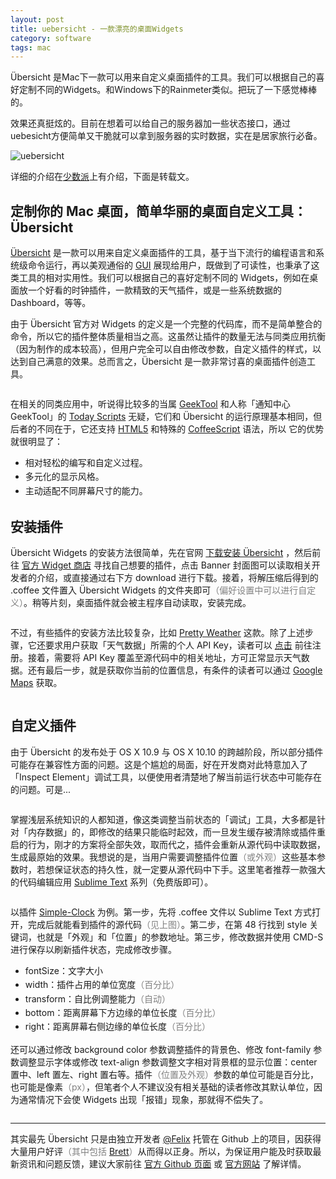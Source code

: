 ```yaml
---
layout: post
title: uebersicht - 一款漂亮的桌面Widgets
category: software
tags: mac
---
```


Übersicht 是Mac下一款可以用来自定义桌面插件的工具。我们可以根据自己的喜好定制不同的Widgets。和Windows下的Rainmeter类似。把玩了一下感觉棒棒的。

效果还真挺炫的。目前在想着可以给自己的服务器加一些状态接口，通过uebesicht方便简单又干脆就可以拿到服务器的实时数据，实在是居家旅行必备。



![uebersicht](http://7vigrt.com1.z0.glb.clouddn.com/desktopScreenShot.png)

详细的介绍在[少数派](http://sspai.com/28020)上有介绍，下面是转载文。

## 定制你的 Mac 桌面，简单华丽的桌面自定义工具：Übersicht

<div class="clearfix typo content">
                            <p><a href="http://tracesof.net/uebersicht/" target="_blank">Übersicht</a>&nbsp;是一款可以用来自定义桌面插件的工具，基于当下流行的编程语言和系统级命令运行，再以美观通俗的 <a href="http://zh.wikipedia.org/zh/%E5%9B%BE%E5%BD%A2%E7%94%A8%E6%88%B7%E7%95%8C%E9%9D%A2" target="_blank">GUI</a>&nbsp;展现给用户，既做到了可读性，也秉承了这类工具的相对实用性。我们可以根据自己的喜好定制不同的 Widgets，例如在桌面放一个好看的时钟插件，一款精致的天气插件，或是一些系统数据的 Dashboard，等等。</p>
<p>由于 Übersicht 官方对 Widgets 的定义是一个完整的代码库，而不是简单整合的命令，所以它的插件整体质量相当之高。这虽然让插件的数量无法与同类应用抗衡（因为制作的成本较高），但用户完全可以自由修改参数，自定义插件的样式，以达到自己满意的效果。总而言之，Übersicht 是一款非常讨喜的桌面插件创造工具。</p>
<p style="text-align: center;"><a class="imagelightbox" href="http://cdn.sspai.com/attachment/thumbnail/2015/01/19/61691b7dfad35013aefc4055ecb73b52_mw_800_wm_1_wmp_3.jpg"><img class="lazy" alt="" src="http://cdn.sspai.com/attachment/thumbnail/2015/01/19/61691b7dfad35013aefc4055ecb73b52_mw_800_wm_1_wmp_3.jpg?q90" data-src="http://cdn.sspai.com/attachment/thumbnail/2015/01/19/61691b7dfad35013aefc4055ecb73b52_mw_800_wm_1_wmp_3.jpg?q90" style="opacity: 1;"></a></p>
<p>在相关的同类应用中，听说得比较多的当属 <a href="http://projects.tynsoe.org/en/geektool/" target="_blank">GeekTool</a>&nbsp;和人称「通知中心 GeekTool」的 <a href="../27662" target="_blank">Today Scripts</a>&nbsp;无疑，它们和 Übersicht 的运行原理基本相同，但后者的不同在于，它还支持 <a href="http://zh.wikipedia.org/zh/HTML5" target="_blank">HTML5</a>&nbsp;和特殊的 <a href="https://github.com/felixhageloh/uebersicht#readme" target="_blank">CoffeeScript</a>&nbsp;语法，所以 它的优势就很明显了：</p>
<ul>
<li><span style="line-height: 1.6;">相对轻松的编写和自定义过程。</span></li>
<li><span style="line-height: 1.6;">多元化的显示风格。</span></li>
<li><span style="line-height: 1.6;">主动适配不同屏幕尺寸的能力。</span></li>
</ul>
<h2>安装插件</h2>
<p>Übersicht Widgets 的安装方法很简单，先在官网&nbsp;<a href="http://tracesof.net/uebersicht/" target="_blank">下载安装 Übersicht</a>&nbsp;，然后前往&nbsp;<a href="http://tracesof.net/uebersicht-widgets/" target="_blank">官方 Widget 商店</a>&nbsp;寻找自己想要的插件，点击 Banner 封面图可以读取相关开发者的介绍，或直接通过右下方 download 进行下载。接着，将解压缩后得到的 .coffee 文件置入 Übersicht Widgets 的文件夹即可<span style="color: #808080;">（偏好设置中可以进行自定义）</span>。稍等片刻，桌面插件就会被主程序自动读取，安装完成。</p>
<p style="text-align: center;"><a class="imagelightbox" href="http://cdn.sspai.com/attachment/thumbnail/2015/01/19/36227647ea22131f99089d62076636ff_mw_800_wm_1_wmp_3.jpg"><img class="lazy" alt="" src="http://cdn.sspai.com/attachment/thumbnail/2015/01/19/36227647ea22131f99089d62076636ff_mw_800_wm_1_wmp_3.jpg?q90" data-src="http://cdn.sspai.com/attachment/thumbnail/2015/01/19/36227647ea22131f99089d62076636ff_mw_800_wm_1_wmp_3.jpg?q90" style="opacity: 1;"></a></p>
<p>不过，有些插件的安装方法比较复杂，比如 <a href="https://github.com/felixhageloh/uebersicht-widgets/tree/master/pretty-weather" target="_blank">Pretty Weather</a>&nbsp;这款。除了上述步骤，它还要求用户获取「天气数据」所需的个人 API Key，读者可以 <a href="https://developer.forecast.io/" target="_blank">点击</a>&nbsp;前往注册。接着，需要将 API Key 覆盖至源代码中的相关地址，方可正常显示天气数据。还有最后一步，就是获取你当前的位置信息，有条件的读者可以通过 <a href="https://www.google.com/maps" target="_blank">Google Maps</a>&nbsp;获取。</p>
<p style="text-align: center;"><a class="imagelightbox" href="http://cdn.sspai.com/attachment/thumbnail/2015/01/19/177cd29bb748af32cfbfb61869ffa6d3_mw_800_wm_1_wmp_3.jpg"><img class="lazy" alt="" src="http://cdn.sspai.com/attachment/thumbnail/2015/01/19/177cd29bb748af32cfbfb61869ffa6d3_mw_800_wm_1_wmp_3.jpg?q90" data-src="http://cdn.sspai.com/attachment/thumbnail/2015/01/19/177cd29bb748af32cfbfb61869ffa6d3_mw_800_wm_1_wmp_3.jpg?q90" style="opacity: 1;"></a></p>
<h2>自定义插件</h2>
<p>由于 Übersicht 的发布处于 OS X 10.9 与 OS X 10.10 的跨越阶段，所以部分插件可能存在兼容性方面的问题。这是个尴尬的局面，好在开发商对此特意加入了「Inspect Element」调试工具，以便使用者清楚地了解当前运行状态中可能存在的问题。可是...</p>
<p style="text-align: center;"><a class="imagelightbox" href="http://cdn.sspai.com/attachment/thumbnail/2015/01/19/91c82cbb7f45b89ffb409a4ad5a98eba_mw_800_wm_1_wmp_3.jpg"><img class="lazy" alt="" src="http://cdn.sspai.com/attachment/thumbnail/2015/01/19/91c82cbb7f45b89ffb409a4ad5a98eba_mw_800_wm_1_wmp_3.jpg?q90" data-src="http://cdn.sspai.com/attachment/thumbnail/2015/01/19/91c82cbb7f45b89ffb409a4ad5a98eba_mw_800_wm_1_wmp_3.jpg?q90" style="opacity: 1;"></a></p>
<p>掌握浅层系统知识的人都知道，像这类调整当前状态的「调试」工具，大多都是针对「内存数据」的，即修改的结果只能临时起效，而一旦发生缓存被清除或插件重启的行为，刚才的方案将全部失效，取而代之，插件会重新从源代码中读取数据，生成最原始的效果。我想说的是，当用户需要调整插件位置<span style="color: #808080;">（或外观）</span>这些基本参数时，若想保证状态的持久性，就一定要从源代码中下手。这里笔者推荐一款强大的代码编辑应用 <a href="http://www.sublimetext.com/" target="_blank">Sublime Text</a>&nbsp;系列（免费版即可）。</p>
<p style="text-align: center;"><a class="imagelightbox" href="http://cdn.sspai.com/attachment/thumbnail/2015/01/19/ea15b8cb6041d001ff284c42fc014d9a_mw_800_wm_1_wmp_3.jpg"><img class="lazy" alt="" src="http://cdn.sspai.com/attachment/thumbnail/2015/01/19/ea15b8cb6041d001ff284c42fc014d9a_mw_800_wm_1_wmp_3.jpg?q90" data-src="http://cdn.sspai.com/attachment/thumbnail/2015/01/19/ea15b8cb6041d001ff284c42fc014d9a_mw_800_wm_1_wmp_3.jpg?q90" style="opacity: 1;"></a></p>
<p>以插件 <a href="https://github.com/soberstadt/simple-clock-widget" target="_blank">Simple-Clock</a>&nbsp;为例。第一步，先将 .coffee 文件以 Sublime Text 方式打开，完成后就能看到插件的源代码<span style="color: #808080;">（见上图）</span>。第二步，在第 48 行找到 style 关键词，也就是「外观」和「位置」的参数地址。第三步，修改数据并使用 CMD-S 进行保存以刷新插件状态，完成修改步骤。</p>
<ul>
<li><span style="line-height: 1.6;">fontSize：文字大小</span></li>
<li><span style="line-height: 1.6;">width：插件占用的单位宽度<span style="color: #808080;">（百分比）</span></span></li>
<li><span style="line-height: 1.6;">transform：自比例调整能力<span style="color: #808080;">（自动）</span></span></li>
<li><span style="line-height: 1.6;">bottom：距离屏幕下方边缘的单位长度<span style="color: #808080;">（百分比）</span></span></li>
<li><span style="line-height: 1.6;">right：距离屏幕右侧边缘的单位长度<span style="color: #808080;">（百分比）</span></span></li>
</ul>
<p>还可以通过修改 background color 参数调整插件的背景色、修改 font-family 参数调整显示字体或修改 text-align 参数调整文字相对背景框的显示位置：center 置中、left 置左、right 置右等。插件<span style="color: #808080;">（位置及外观）</span>参数的单位可能是百分比，也可能是像素<span style="color: #808080;">（px）</span>，但笔者个人不建议没有相关基础的读者修改其默认单位，因为通常情况下会使 Widgets 出现「报错」现象，那就得不偿失了。</p>
<p style="text-align: center;"><a class="imagelightbox" href="http://cdn.sspai.com/attachment/thumbnail/2015/01/19/12150ec71b8fded2d9f968a7d62cb08b_mw_800_wm_1_wmp_3.jpg"><img class="lazy" alt="" src="http://cdn.sspai.com/attachment/thumbnail/2015/01/19/12150ec71b8fded2d9f968a7d62cb08b_mw_800_wm_1_wmp_3.jpg?q90" data-src="http://cdn.sspai.com/attachment/thumbnail/2015/01/19/12150ec71b8fded2d9f968a7d62cb08b_mw_800_wm_1_wmp_3.jpg?q90" style="opacity: 1;"></a></p>
<hr>
<p>其实最先 Übersicht 只是由独立开发者 <a href="https://github.com/felixhageloh" target="_blank">@Felix</a>&nbsp;托管在 Github 上的项目，因获得大量用户好评<span style="color: #808080;">（其中包括 <a href="http://brettterpstra.com/contact/" target="_blank">Brett</a>）</span>从而得以正身。所以，为保证用户能及时获取最新资讯和问题反馈，建议大家前往&nbsp;<a href="https://github.com/felixhageloh/uebersicht/issues?page=1" target="_blank">官方 Github 页面</a>&nbsp;或 <a href="http://tracesof.net/" target="_blank">官方网站</a>&nbsp;了解详情。</p>
                        </div>
